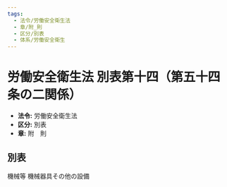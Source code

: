 ```yaml
---
tags:
  - 法令/労働安全衛生法
  - 章/附_則
  - 区分/別表
  - 体系/労働安全衛生
---
```

# 労働安全衛生法 別表第十四（第五十四条の二関係）

- **法令:** 労働安全衛生法
- **区分:** 別表
- **章:** 附　則

## 別表
機械等	機械器具その他の設備


